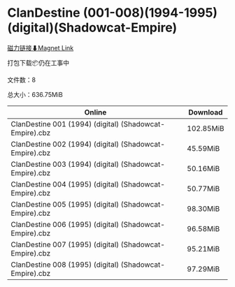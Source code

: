 # ClanDestine (001-008)(1994-1995)(digital)(Shadowcat-Empire)

[磁力链接⬇Magnet Link](magnet:?xt=urn:btih:3557e44eca50b6b2f24edd2cc94affd2db356188&dn=ClanDestine%20%28001-008%29%281994-1995%29%28digital%29%28Shadowcat-Empire%29)

打包下载📦仍在工事中

文件数：8

总大小：636.75MiB

Online | Download
--- | ---
ClanDestine 001 (1994) (digital) (Shadowcat-Empire).cbz | 102.85MiB
ClanDestine 002 (1994) (digital) (Shadowcat-Empire).cbz | 45.59MiB
ClanDestine 003 (1994) (digital) (Shadowcat-Empire).cbz | 50.16MiB
ClanDestine 004 (1995) (digital) (Shadowcat-Empire).cbz | 50.77MiB
ClanDestine 005 (1995) (digital) (Shadowcat-Empire).cbz | 98.30MiB
ClanDestine 006 (1995) (digital) (Shadowcat-Empire).cbz | 96.58MiB
ClanDestine 007 (1995) (digital) (Shadowcat-Empire).cbz | 95.21MiB
ClanDestine 008 (1995) (digital) (Shadowcat-Empire).cbz | 97.29MiB